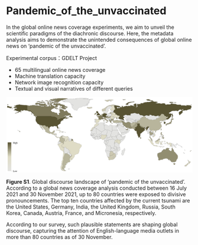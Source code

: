 # Pandemic_of_the_unvaccinated

In the global online news coverage experiments, we aim to unveil the scientific paradigms of the diachronic discourse. Here, the metadata analysis aims to demonstrate the unintended consequences of global online news on ‘pandemic of the unvaccinated’.

Experimental corpus：GDELT Project
* 65 multilingual online news coverage
* Machine translation capacity
* Network image recognition capacity
* Textual and visual narratives of different queries

![image](https://github.com/Computational-social-science/Pandemic_of_the_unvaccinated/blob/main/Global%20discourse%20landscape.png)

**Figure S1**. Global discourse landscape of ‘pandemic of the unvaccinated’. According to a global news coverage analysis conducted between 16 July 2021 and 30 November 2021, up to 80 countries were exposed to divisive pronouncements. The top ten countries affected by the current tsunami are the United States, Germany, India, the United Kingdom, Russia, South Korea, Canada, Austria, France, and Micronesia, respectively.

According to our survey, such plausible statements are shaping global discourse, capturing the attention of English-language media outlets in more than 80 countries as of 30 November.
